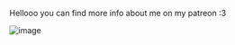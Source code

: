 Hellooo you can find more info about me on my patreon :3



![image](https://media.discordapp.net/attachments/969387653436940328/1323088133071306916/GRQ6jH6WEAEqPYR.jpg?ex=67a4ad98&is=67a35c18&hm=81b541977015f545b80d1afff613235dc329b848dd7fe099071eab0354b02536&=&format=webp&width=959&height=539)
